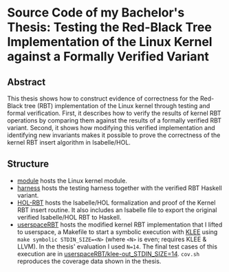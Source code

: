 # Source Code of my Bachelor's Thesis: Testing the Red-Black Tree Implementation of the Linux Kernel against a Formally Verified Variant
## Abstract
This thesis shows how to construct evidence of correctness for the Red-Black tree (RBT)
implementation of the Linux kernel through testing and formal verification. First, it
describes how to verify the results of kernel RBT operations by comparing them against
the results of a formally verified RBT variant. Second, it shows how modifying this
verified implementation and identifying new invariants makes it possible to prove the
correctness of the kernel RBT insert algorithm in Isabelle/HOL.

## Structure
* [module](https://github.com/metp/kernel-vs-verified-rbt/tree/main/module) hosts the Linux kernel module.
* [harness](https://github.com/metp/kernel-vs-verified-rbt/tree/main/harness) hosts the testing harness together with the verified RBT Haskell variant.
* [HOL-RBT](https://github.com/metp/kernel-vs-verified-rbt/tree/main/HOL-RBT) hosts the Isabelle/HOL formalization and proof of the Kernel RBT insert routine.
It also includes an Isabelle file to export the original verified Isabelle/HOL RBT to Haskell.
* [userspaceRBT](https://github.com/metp/kernel-vs-verified-rbt/tree/main/userspaceRBT) hosts the modified kernel RBT implementation that I lifted to userspace,
 a Makefile to start a symbolic execution with [KLEE](https://github.com/klee/klee) using `make symbolic STDIN_SIZE=<N>`
 (where `<N>` is even; requires KLEE & LLVM). In the thesis' evaluation I used `N=14`. The final test cases of this execution are in
 [userspaceRBT/klee-out_STDIN_SIZE=14](https://github.com/metp/kernel-vs-verified-rbt/tree/main/userspaceRBT/klee-out_STDIN_SIZE%3D14).
 `cov.sh` reproduces the coverage data shown in the thesis.
 
